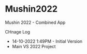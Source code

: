 # Mushin2022
Mushin 2022 - Combined App


CHnage Log

- 14-10-2022 1:49PM - Initial Version
- Main VS 2022 Project
